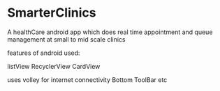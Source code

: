 # SmarterClinics
A healthCare android app which does real time appointment and queue management at small to mid scale clinics

features of android used:

listView
RecyclerView
CardView

uses volley for internet connectivity
Bottom ToolBar etc
